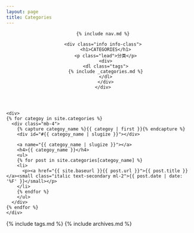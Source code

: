 ```yaml
---
layout: page
title: Categories
---
```


<header class="header mb-5">
<div class="container">
<div class="row justify-content-center">
  <div class="col-12 col-sm-12 col-md-12 col-lg-10 col-xl-10">

      {% include nav.md %}

      <div class="info info-class">
        <h1>CATEGORIES</h1>
        <p class="lead">分类</p>
        <div>
        <dl class="tags">
        {% include _categories.md %}
        </dl>
        </div>
      </div>
  </div>
</div>
</div>
</header>


<div class="container">
<div class="row justify-content-center">
  <div class="col-12 col-sm-12 col-md-12 col-lg-7 col-xl-7">

    <div>
    {% for categoy in site.categories %}
      <div class="mb-4">
        {% capture categoy_name %}{{ categoy | first }}{% endcapture %}
        <div id="#{{ categoy_name | slugize }}"></div>
        
        <a name="{{ categoy_name | slugize }}"></a>
        <h4>{{ categoy_name }}</h4>
        <ul>
        {% for post in site.categories[categoy_name] %}
        <li>
          <p><a href="{{ site.baseurl }}{{ post.url }}">{{ post.title }}</a><small class="italic text-secondary ml-2">{{ post.date | date: '%F' }}</small></p>
        </li>
        {% endfor %}
        </ul>
      </div>
    {% endfor %}
    </div>
    
  </div>

  <div class="col-12 col-sm-12 col-md-12 col-lg-3 col-xl-3">
    {% include tags.md %}
    {% include archives.md %}
  </div>
</div>
<div>